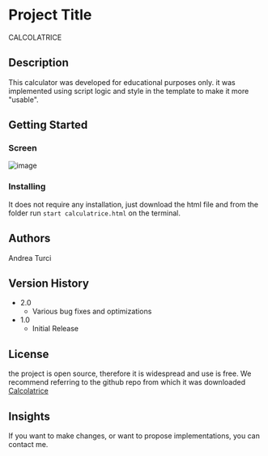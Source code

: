 
# Project Title

CALCOLATRICE

## Description

This calculator was developed for educational purposes only. it was implemented using script logic and style in the template to make it more "usable".

## Getting Started

### Screen

![image](https://github.com/Andretu/calcolatrice/assets/37829971/5b57b5d0-82d6-4c94-8d77-6026e69e7082)

### Installing

It does not require any installation, just download the html file and from the folder run `start calculatrice.html` on the terminal.

## Authors

Andrea Turci

## Version History

* 2.0
    * Various bug fixes and optimizations
* 1.0
    * Initial Release

## License

the project is open source, therefore it is widespread and use is free. We recommend referring to the github repo from which it was downloaded [Calcolatrice](https://github.com/Andretu/calcolatrice)

## Insights

If you want to make changes, or want to propose implementations, you can contact me.
